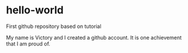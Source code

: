 # hello-world
First github repository based on tutorial

My name is Victory and I created a github account. 
It is one achievement that I am proud of.
